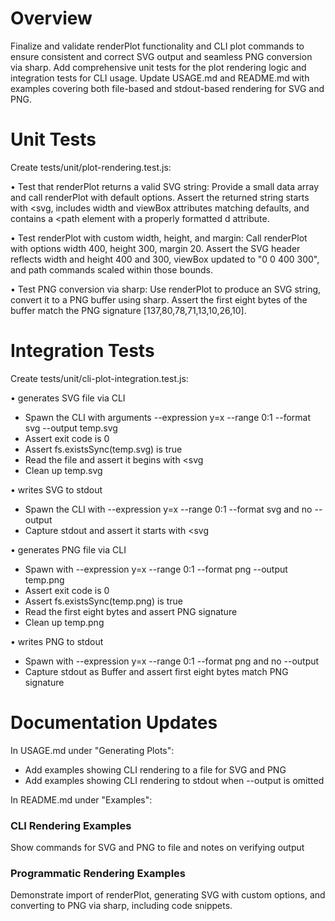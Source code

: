 # Overview

Finalize and validate renderPlot functionality and CLI plot commands to ensure consistent and correct SVG output and seamless PNG conversion via sharp. Add comprehensive unit tests for the plot rendering logic and integration tests for CLI usage. Update USAGE.md and README.md with examples covering both file-based and stdout-based rendering for SVG and PNG.

# Unit Tests

Create tests/unit/plot-rendering.test.js:

• Test that renderPlot returns a valid SVG string:
  Provide a small data array and call renderPlot with default options. Assert the returned string starts with <svg, includes width and viewBox attributes matching defaults, and contains a <path element with a properly formatted d attribute.

• Test renderPlot with custom width, height, and margin:
  Call renderPlot with options width 400, height 300, margin 20. Assert the SVG header reflects width and height 400 and 300, viewBox updated to "0 0 400 300", and path commands scaled within those bounds.

• Test PNG conversion via sharp:
  Use renderPlot to produce an SVG string, convert it to a PNG buffer using sharp. Assert the first eight bytes of the buffer match the PNG signature [137,80,78,71,13,10,26,10].

# Integration Tests

Create tests/unit/cli-plot-integration.test.js:

• generates SVG file via CLI
  - Spawn the CLI with arguments --expression y=x --range 0:1 --format svg --output temp.svg
  - Assert exit code is 0
  - Assert fs.existsSync(temp.svg) is true
  - Read the file and assert it begins with <svg
  - Clean up temp.svg

• writes SVG to stdout
  - Spawn the CLI with --expression y=x --range 0:1 --format svg and no --output
  - Capture stdout and assert it starts with <svg

• generates PNG file via CLI
  - Spawn with --expression y=x --range 0:1 --format png --output temp.png
  - Assert exit code is 0
  - Assert fs.existsSync(temp.png) is true
  - Read the first eight bytes and assert PNG signature
  - Clean up temp.png

• writes PNG to stdout
  - Spawn with --expression y=x --range 0:1 --format png and no --output
  - Capture stdout as Buffer and assert first eight bytes match PNG signature

# Documentation Updates

In USAGE.md under "Generating Plots":

- Add examples showing CLI rendering to a file for SVG and PNG
- Add examples showing CLI rendering to stdout when --output is omitted

In README.md under "Examples":

### CLI Rendering Examples

Show commands for SVG and PNG to file and notes on verifying output

### Programmatic Rendering Examples

Demonstrate import of renderPlot, generating SVG with custom options, and converting to PNG via sharp, including code snippets.